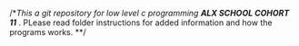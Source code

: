 /**This a git repository for low level c programming
**ALX SCHOOL COHORT 11***
. PLease read folder instructions for added information and how the programs
works.
**/